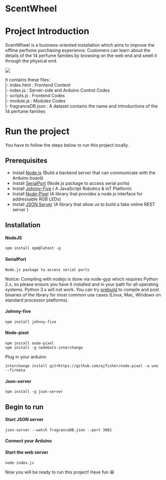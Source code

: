 ScentWheel
===========


# Project Introduction
ScentWheel is a business-oriented installation which aims to improve the offline perfume purchasing experience. Customers can learn about the details of the 14 perfume families by browsing on the web end and smell it through the physical end.

![](https://i.ibb.co/jrPKTLZ/2019-05-16-11-00-53.png) <br>
 
It contains these files: <br>
|- index.html : Frontend Content <br>
|- index.js : Server-side and Arduino Control Codes <br>
|- scripts.js : Frontend Codes <br>
|- module.js : Modules Codes <br>
|- fragranceDB.json : A dataset contains the name and introductions of the 14 perfume families <br>
  
# Run the project
You have to follow the steps below to run this project locally.<br>
  
## Prerequisites
* Install [Node.js](https://nodejs.org)  (Build a backend server that can communicate with the Arduino board)
* Install [SerialPort](https://serialport.io/docs/en/guide-about) (Node.js package to access serial ports)
* Install [Johnny-Five](http://johnny-five.io/) ( A JavaScript Robotics & IoT Platform)
* Install [Node-Pixel](https://github.com/ajfisher/node-pixel) (A library that provides a node js interface for addressable RGB LEDs)
* Install [JSON Server](https://github.com/typicode/json-server) (A library that allow us to build a fake online REST server )<br>
## Installation
#### NodeJS
```
npm install npm@latest -g
```
#### SerialPort
```
Node.js package to access serial ports
```
Notice: Compiling with nodejs is done via node-gyp which requires Python 2.x, so please ensure you have it installed and in your path for all operating systems. Python 3.x will not work. You can try [prebuild](https://github.com/prebuild/prebuild) to compile and post binaries of the library for most common use cases (Linux, Mac, Windows on standard processor platforms).
#### Johnny-five
```
npm install johnny-five
```
#### Node-pixel
```
npm install node-pixel
npm install -g nodebots-interchange
```
Plug in your arduino
```
interchange install git+https://github.com/ajfisher/node-pixel -a uno --firmata
```
#### Json-server
```
npm install -g json-server
```
## Begin to run
#### Start JSON server
```
json-server --watch fragranceDB.json --port 3002
```
#### Connect your Arduino
#### Start the web server
```
node index.js
```
Now you will be ready to run this project! Have fun 😆
